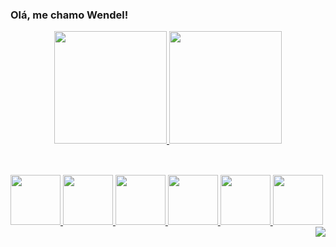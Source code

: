 ### Olá, me chamo Wendel!





<div align="center">
  <a href="https://github.com/WendelLR99">
  <img height="180em" src="https://github-readme-stats.vercel.app/api?username=WendelLR99&show_icons=true&theme=dark&include_all_commits=true&count_private=true"/>
  <img height="180em" src="https://github-readme-stats.vercel.app/api/top-langs/?username=WendelLR99&layout=compact&langs_count=7&theme=dark"/>
</div>
  
##
  
<div style="display:inline_block"><br>
<img src="https://cdn.jsdelivr.net/gh/devicons/devicon/icons/vscode/vscode-original-wordmark.svg" style="height:80px; width:80px;"/>
<img src="https://cdn.jsdelivr.net/gh/devicons/devicon/icons/javascript/javascript-original.svg" style="height:80px; width:80px;"/>
<img src="https://cdn.jsdelivr.net/gh/devicons/devicon/icons/git/git-original.svg" style="height:80px; width:80px;"/>
<img src="https://cdn.jsdelivr.net/gh/devicons/devicon/icons/bootstrap/bootstrap-original-wordmark.svg" style="height:80px; width:80px;"/>
<img src="https://cdn.jsdelivr.net/gh/devicons/devicon/icons/html5/html5-original.svg" style="height:80px; width:80px;"/>
<img src="https://cdn.jsdelivr.net/gh/devicons/devicon/icons/css3/css3-original.svg" style="height:80px; width:80px;"/>          
<img align="right" src="https://cdn.discordapp.com/attachments/826504567667032114/997207439139151872/perfil-git.gif">
  </div>
